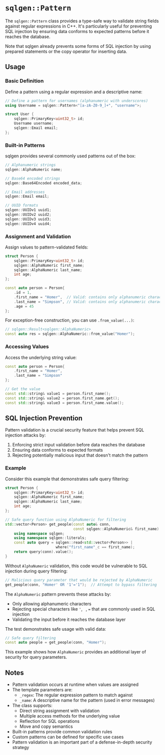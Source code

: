 # `sqlgen::Pattern`

The `sqlgen::Pattern` class provides a type-safe way to validate string fields against regular expressions in C++. It's particularly useful for preventing SQL injection by ensuring data conforms to expected patterns before it reaches the database.

Note that sqlgen already prevents some forms of SQL injection by using prepared statements or the copy operator for inserting data.

## Usage

### Basic Definition

Define a pattern using a regular expression and a descriptive name:

```cpp
// Define a pattern for usernames (alphanumeric with underscores)
using Username = sqlgen::Pattern<"[a-zA-Z0-9_]+", "username">;

struct User {
    sqlgen::PrimaryKey<uint32_t> id;
    Username username;
    sqlgen::Email email;
};
```

### Built-in Patterns

sqlgen provides several commonly used patterns out of the box:

```cpp
// Alphanumeric strings
sqlgen::AlphaNumeric name;

// Base64 encoded strings
sqlgen::Base64Encoded encoded_data;

// Email addresses
sqlgen::Email email;

// UUID formats
sqlgen::UUIDv1 uuid1;
sqlgen::UUIDv2 uuid2;
sqlgen::UUIDv3 uuid3;
sqlgen::UUIDv4 uuid4;
```

### Assignment and Validation

Assign values to pattern-validated fields:

```cpp
struct Person {
    sqlgen::PrimaryKey<uint32_t> id;
    sqlgen::AlphaNumeric first_name;
    sqlgen::AlphaNumeric last_name;
    int age;
};

const auto person = Person{
    .id = 1,
    .first_name = "Homer",  // Valid: contains only alphanumeric characters
    .last_name = "Simpson", // Valid: contains only alphanumeric characters
    .age = 45
};
```

For exception-free construction, you can use `.from_value(...)`:

```cpp
// sqlgen::Result<sqlgen::AlphaNumeric>
const auto res = sqlgen::AlphaNumeric::from_value("Homer");
```

### Accessing Values

Access the underlying string value:

```cpp
const auto person = Person{
    .first_name = "Homer",
    .last_name = "Simpson"
};

// Get the value
const std::string& value1 = person.first_name();
const std::string& value2 = person.first_name.get();
const std::string& value3 = person.first_name.value();
```

## SQL Injection Prevention

Pattern validation is a crucial security feature that helps prevent SQL injection attacks by:

1. Enforcing strict input validation before data reaches the database
2. Ensuring data conforms to expected formats
3. Rejecting potentially malicious input that doesn't match the pattern

###  Example

Consider this example that demonstrates safe query filtering:

```cpp
struct Person {
    sqlgen::PrimaryKey<uint32_t> id;
    sqlgen::AlphaNumeric first_name;
    sqlgen::AlphaNumeric last_name;
    int age;
};

// Safe query function using AlphaNumeric for filtering
std::vector<Person> get_people(const auto& conn, 
                               const sqlgen::AlphaNumeric& first_name) {
    using namespace sqlgen;
    using namespace sqlgen::literals;
    const auto query = sqlgen::read<std::vector<Person>> | 
                       where("first_name"_c == first_name);
    return query(conn).value();
}
```

Without `AlphaNumeric` validation, this code would be vulnerable to SQL injection during query filtering:

```cpp
// Malicious query parameter that would be rejected by AlphaNumeric
get_people(conn, "Homer' OR '1'='1");  // Attempt to bypass filtering
```

The `AlphaNumeric` pattern prevents these attacks by:
- Only allowing alphanumeric characters
- Rejecting special characters like `'`, ` `, `=` that are commonly used in SQL injection
- Validating the input before it reaches the database layer

The test demonstrates safe usage with valid data:
```cpp
// Safe query filtering
const auto people = get_people(conn, "Homer");
```

This example shows how `AlphaNumeric` provides an additional layer of security for query parameters.

## Notes

- Pattern validation occurs at runtime when values are assigned
- The template parameters are:
  - `_regex`: The regular expression pattern to match against
  - `_name`: A descriptive name for the pattern (used in error messages)
- The class supports:
  - Direct string assignment with validation
  - Multiple access methods for the underlying value
  - Reflection for SQL operations
  - Move and copy semantics
- Built-in patterns provide common validation rules
- Custom patterns can be defined for specific use cases
- Pattern validation is an important part of a defense-in-depth security strategy
